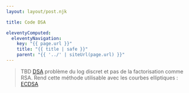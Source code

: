 ```yaml
---
layout: layout/post.njk

title: Code DSA

eleventyComputed:
  eleventyNavigation:
    key: "{{ page.url }}"
    title: "{{ title | safe }}"
    parent: "{{ '../' | siteUrl(page.url) }}"
---
```



> TBD [DSA](https://fr.wikipedia.org/wiki/Digital_Signature_Algorithm)
> problème du log discret et pas de la factorisation comme RSA. Rend cette méthode utilisable avec les courbes elliptiques : [ECDSA](https://en.wikipedia.org/wiki/Elliptic_Curve_Digital_Signature_Algorithm)
